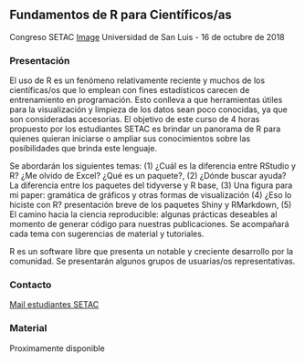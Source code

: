 ## Fundamentos de R para Científicos/as

Congreso SETAC [Image](6.png)
Universidad de San Luis - 16 de octubre de 2018

### Presentación 

El uso de R es un fenómeno relativamente reciente y muchos de los científicas/os que lo emplean con fines estadísticos carecen de entrenamiento en programación. Esto conlleva a que herramientas útiles para la visualización y limpieza de los datos sean poco conocidas, ya que son consideradas accesorias. El objetivo de este curso de 4 horas propuesto por los estudiantes SETAC es brindar un panorama de R para quienes quieran iniciarse o ampliar sus conocimientos sobre las posibilidades que brinda este lenguaje.

Se abordarán los siguientes temas: (1) ¿Cuál es la diferencia entre RStudio y R? ¿Me olvido de Excel? ¿Qué es un paquete?, (2) ¿Dónde buscar ayuda? La diferencia entre los paquetes del tidyverse y R base, (3) Una figura para mi paper: gramática de gráficos y otras formas de visualización (4) ¿Eso lo hiciste con R? presentación breve de los paquetes Shiny y RMarkdown, (5) El camino hacia la ciencia reproducible: algunas prácticas deseables al momento de generar código para nuestras publicaciones. Se acompañará cada tema con sugerencias de material y tutoriales.

R es un software libre que presenta un notable y creciente desarrollo por la comunidad. Se presentarán algunos grupos de usuarias/os representativas.

### Contacto

[Mail estudiantes SETAC](estudiantessetac.arg@gmail.com )

### Material

Proximamente disponible
